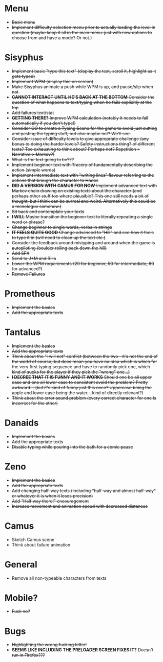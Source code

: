 # Menu

- ~~Basic menu~~
- ~~Implement difficulty selection menu prior to actually loading the level in question (maybe keep it all in the main menu. just with new options to choose from and have a mode? Or not.)~~

# Sisyphus

- ~~Implement basic "type this text" (display the text, scroll it, highlight as it gets typed)~~
- ~~Implement WPM (display this on screen)~~
- ~~Make Sisyphus animate a push while WPM is up, and pause/slip when not~~
- ~~__CANNOT INTERACT UNTIL HE'S BACK AT THE BOTTOM__ Consider the question of what happens to text/typing when he fails explicitly at the top~~
- ~~Add failures text/stat~~
- ~~__GETTING THERE?__ Improve WPM calculation (notably it needs to fall automatically if you don't type!)~~
- ~~Consider OO to create a Typing Scene for the game to avoid just cutting and pasting the typing stuff, but also maybe not? We'll see.~~
- ~~Consider issue of difficulty levels to give appropriate challenge (any bonus to doing the harder levels? Safety instructions thing? of different texts? Too exhausting to think about? Perhaps not? Repetition > Narrative > Markov?)~~
- ~~What is the text going to be???~~
- ~~Implement beginner text with Tracery of fundamentally describing the action (simple words)~~
- ~~Implement intermediate text with "writing lines" flavour referring to the actions that brough the character to Hades~~
- ~~__DID A VERSION WITH CAMUS FOR NOW__ Implement advanced text with Markov chain drawing on existing texts about the character (and perhaps other stuff too where plausible? This one still needs a bit of thought, but I think can be surreal and weird. Alternatively this could be a monologue somehow.)~~
- ~~Sit back and contemplate your texts~~
- ~~__I WILL__ Maybe transition the beginner text to literally repeating a single word or phrase?~~
- ~~Change beginner to single words, verbs in strings~~
- ~~__IT FEELS QUITE GOOD__ Change advanced to "Hill" and see how it feels to type it in (will need to clean up the text etc.)~~
- ~~Consider the feedback around mistyping and around when the game is autopiloting (boulder rolling back down the hill)~~
- ~~Add SFX~~
- ~~Send to J+M and Rilla~~
- ~~Lower the WPM requirements (20 for beginner, 50 for intermediate, 80 for advanced?)~~
- ~~Remove Failures~~

# Prometheus

- ~~Implement the basics~~
- ~~Add the appropriate texts~~

# Tantalus

- ~~Implement the basics~~
- ~~Add the appropriate texts~~
- ~~Think about the "I will not" conflict (between the two - it's not the end of the world of course, but does mean you have no idea which is which for the very first typing sequence and have to randomly pick one, which kind of sucks for the player if they pick the "wrong" one...)~~
- ~~__I DECREE THAT IT IS FUNNY AND IT WORKS__ Should one be all upper case and one all lower case to consistent avoid the problem? Pretty awkward... (but it's kind of funny just this once? Uppercase being the apple and lower case being the water... kind of directly relevant?)~~
- ~~Think about the error sound problem (every correct character for one is incorrect for the other)~~

# Danaids

- ~~Implement the basics~~
- ~~Add the appropriate texts~~
- ~~Disable typing while pouring into the bath for a comic pause~~

# Zeno

- ~~Implement the basics~~
- ~~Add the appropriate texts~~
- ~~Add changing half-way texts (including "half-way and almost half-way" or whatever it is when it loses precision)~~
- ~~Add "Half way there!" encouragement~~
- ~~Increase movement and animation speed with decreased distances~~

# Camus

- Sketch Camus scene
- Think about failure animation

# General

- Remove all non-typeable characters from texts

# Mobile?

- ~~Fuck no?~~

# Bugs

- ~~Highlighting the wrong fucking letter!~~
- ~~__SEEMS LIKE INCLUDING THE PRELOADER SCREEN FIXES IT?__ Doesn't run in Firefox???~~
